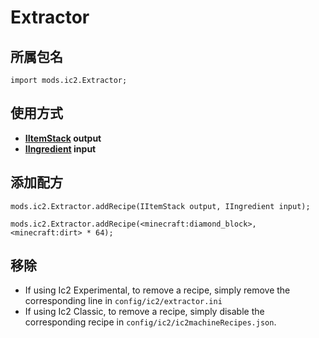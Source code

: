 # Extractor

## 所属包名

`import mods.ic2.Extractor;`

## 使用方式

- **[IItemStack](/Vanilla/Items/IItemStack/) output**
- **[IIngredient](/Vanilla/Variable_Types/IIngredient/) input**

## 添加配方

```zenscript
mods.ic2.Extractor.addRecipe(IItemStack output, IIngredient input);

mods.ic2.Extractor.addRecipe(<minecraft:diamond_block>, <minecraft:dirt> * 64);
```

## 移除

- If using Ic2 Experimental, to remove a recipe, simply remove the corresponding line in `config/ic2/extractor.ini`
- If using Ic2 Classic, to remove a recipe, simply disable the corresponding recipe in `config/ic2/ic2machineRecipes.json`.
